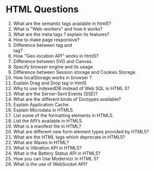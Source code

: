 # HTML Questions

1. What are the semantic tags available in html5?
1. What is "Web-workers" and how it works?
1. What are the meta tags ? explain its features?
1. How to make page responsive?
1. Difference between <span> tag and <div> tag?
1. How "Geo-location API" works in html5?
1. Difference between SVG and Canvas.
1. Specify browser engine and its usage.
1. Difference between Session storage and Cookies Storage.
1. How localStorage works in browser ?
1. Explain Drag and Drop tag in html5
1. Why to use IndexedDB instead of Web SQL in HTML 5?
1. What are the Server-Sent Events (SSE)?
1. What are the different kinds of Doctypes available?
1. Explain Application Cache.
1. Explain Microdata in HTML5.
1. List some of the formatting elements in HTML5.
1. List the API’s available in HTML5.
1. What is a manifest file in HTML?
1. What are different new form element types provided by HTML5?
1. What are the HTML tags which deprecate in HTML5?
1. What are Waves in HTML?
1. What is Vibration API in HTML5?
1. What is the Battery Status API in HTML5?
1. How you can Use Modernizr in HTML 5?
1. What is the use of WebSocket API?
